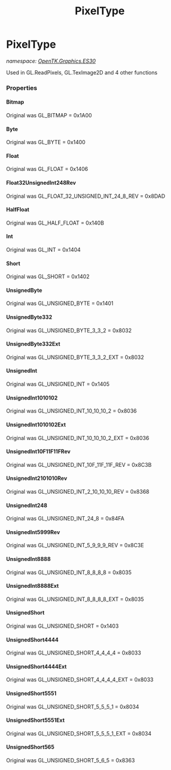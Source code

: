 ﻿---
title: PixelType
---

# PixelType
_namespace: [OpenTK.Graphics.ES30](N-OpenTK.Graphics.ES30.html)_

Used in GL.ReadPixels, GL.TexImage2D and 4 other functions



### Properties

#### Bitmap
Original was GL_BITMAP = 0x1A00
#### Byte
Original was GL_BYTE = 0x1400
#### Float
Original was GL_FLOAT = 0x1406
#### Float32UnsignedInt248Rev
Original was GL_FLOAT_32_UNSIGNED_INT_24_8_REV = 0x8DAD
#### HalfFloat
Original was GL_HALF_FLOAT = 0x140B
#### Int
Original was GL_INT = 0x1404
#### Short
Original was GL_SHORT = 0x1402
#### UnsignedByte
Original was GL_UNSIGNED_BYTE = 0x1401
#### UnsignedByte332
Original was GL_UNSIGNED_BYTE_3_3_2 = 0x8032
#### UnsignedByte332Ext
Original was GL_UNSIGNED_BYTE_3_3_2_EXT = 0x8032
#### UnsignedInt
Original was GL_UNSIGNED_INT = 0x1405
#### UnsignedInt1010102
Original was GL_UNSIGNED_INT_10_10_10_2 = 0x8036
#### UnsignedInt1010102Ext
Original was GL_UNSIGNED_INT_10_10_10_2_EXT = 0x8036
#### UnsignedInt10F11F11FRev
Original was GL_UNSIGNED_INT_10F_11F_11F_REV = 0x8C3B
#### UnsignedInt2101010Rev
Original was GL_UNSIGNED_INT_2_10_10_10_REV = 0x8368
#### UnsignedInt248
Original was GL_UNSIGNED_INT_24_8 = 0x84FA
#### UnsignedInt5999Rev
Original was GL_UNSIGNED_INT_5_9_9_9_REV = 0x8C3E
#### UnsignedInt8888
Original was GL_UNSIGNED_INT_8_8_8_8 = 0x8035
#### UnsignedInt8888Ext
Original was GL_UNSIGNED_INT_8_8_8_8_EXT = 0x8035
#### UnsignedShort
Original was GL_UNSIGNED_SHORT = 0x1403
#### UnsignedShort4444
Original was GL_UNSIGNED_SHORT_4_4_4_4 = 0x8033
#### UnsignedShort4444Ext
Original was GL_UNSIGNED_SHORT_4_4_4_4_EXT = 0x8033
#### UnsignedShort5551
Original was GL_UNSIGNED_SHORT_5_5_5_1 = 0x8034
#### UnsignedShort5551Ext
Original was GL_UNSIGNED_SHORT_5_5_5_1_EXT = 0x8034
#### UnsignedShort565
Original was GL_UNSIGNED_SHORT_5_6_5 = 0x8363

